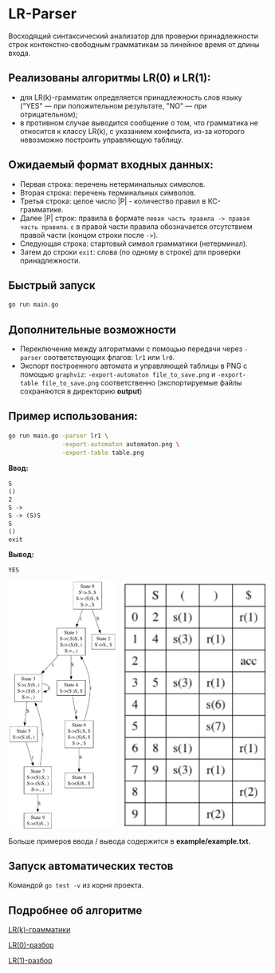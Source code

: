 # LR-Parser
Восходящий синтаксический анализатор для проверки принадлежности строк контекстно‑свободным грамматикам за линейное время от длины входа.

## Реализованы алгоритмы LR(0) и LR(1):
- для LR(k)-грамматик определяется принадлежность слов языку ("YES" — при положительном результате, "NO" — при отрицательном);
- в противном случае выводится сообщение о том, что грамматика не относится к классу LR(k), с указанием конфликта, из-за которого невозможно построить управляющую таблицу.

## Ожидаемый формат входных данных:
* Первая строка: перечень нетерминальных символов.
* Вторая строка: перечень терминальных символов.
* Третья строка: целое число |P| - количество правил в КС-грамматике.
* Далее |P| строк: правила в формате `левая часть правила -> правая часть правила`. `ε` в правой части правила обозначается отсутствием правой части (концом строки после `->`).
* Следующая строка: стартовый символ грамматики (нетерминал).
* Затем до строки `exit`: слова (по одному в строке) для проверки принадлежности.

## Быстрый запуск
```bash
go run main.go
```

## Дополнительные возможности
* Переключение между алгоритмами с помощью передачи через `-parser` соответствующих флагов: `lr1` или `lr0`.
* Экспорт построенного автомата и управляющей таблицы в PNG с помощью `graphviz`: `-export-automaton file_to_save.png` и `-export-table file_to_save.png` соответственно (экспортируемые файлы сохраняются в директорию **output**)

## Пример использования:
```bash
go run main.go -parser lr1 \
               -export-automaton automaton.png \
               -export-table table.png
```        
              
**Ввод:**
```
S
()
2
S ->
S -> (S)S
S
()
exit
```
**Вывод:**
```
YES
```
<div style="display: flex;">
  <img src="example/automaton.png" style="height:500px; object-fit:contain; margin-right:10px;" />
  <img src="example/table.png" style="height:500px; object-fit:contain;" />
</div>

Больше примеров ввода / вывода содержится в **example/example.txt.**

## Запуск автоматических тестов
Командой `go test -v` из корня проекта.

## Подробнее об алгоритме
[LR(k)-грамматики](https://neerc.ifmo.ru/wiki/index.php?title=LR(k)-%D0%B3%D1%80%D0%B0%D0%BC%D0%BC%D0%B0%D1%82%D0%B8%D0%BA%D0%B8)

[LR(0)-разбор](https://neerc.ifmo.ru/wiki/index.php?title=LR(0)-%D1%80%D0%B0%D0%B7%D0%B1%D0%BE%D1%80)

[LR(1)-разбор](https://neerc.ifmo.ru/wiki/index.php?title=LR(1)-%D1%80%D0%B0%D0%B7%D0%B1%D0%BE%D1%80)
